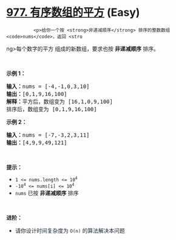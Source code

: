# [977. 有序数组的平方][link] (Easy)

[link]: https://leetcode.cn/contest/weekly-contest-120/problems/squares-of-a-sorted-array/


              <p>给你一个按 <strong>非递减顺序</strong> 排序的整数数组 <code>nums</code>，返回 <stro
ng>每个数字的平方</strong> 组成的新数组，要求也按 <strong>非递减顺序</strong> 排序。</p>

<ul>
</ul>

<p> </p>

<p><strong>示例 1：</strong></p>

<pre><strong>输入：</strong>nums = [-4,-1,0,3,10]
<strong>输出：</strong>[0,1,9,16,100]
<strong>解释：</strong>平方后，数组变为 [16,1,0,9,100]
排序后，数组变为 [0,1,9,16,100]</pre>

<p><strong>示例 2：</strong></p>

<pre><strong>输入：</strong>nums = [-7,-3,2,3,11]
<strong>输出：</strong>[4,9,9,49,121]
</pre>

<p> </p>

<p><strong>提示：</strong></p>

<ul>
    <li><code><span>1 &lt;= nums.length &lt;= </span>10<sup>4</sup></code></li>
    <li><code>-10<sup>4</sup> &lt;= nums[i] &lt;= 10<sup>4</sup></code></li>
    <li><code>nums</code> 已按 <strong>非递减顺序</strong> 排序</li>
</ul>

<p> </p>

<p><strong>进阶：</strong></p>

<ul>
    <li>请你<span style="color: rgb(36, 41, 46); font-family: -apple-system, BlinkMacSystemFont, &#3
4;Segoe UI&#34;, Helvetica, Arial, sans-serif, &#34;Apple Color Emoji&#34;, &#34;Segoe UI Emoji&#34;
; font-size: 14px; font-style: normal; font-variant-ligatures: normal; font-variant-caps: normal; fo
nt-weight: 400; letter-spacing: normal; orphans: 2; text-align: start; text-indent: 0px; text-transf
orm: none; white-space: normal; widows: 2; word-spacing: 0px; -webkit-text-stroke-width: 0px; backgr
ound-color: rgb(255, 255, 255); text-decoration-style: initial; text-decoration-color: initial; disp
lay: inline !important; float: none;">设计时间复杂度为 <code>O(n)</code> 的算法解决本问题</span></li
>
</ul>

            
